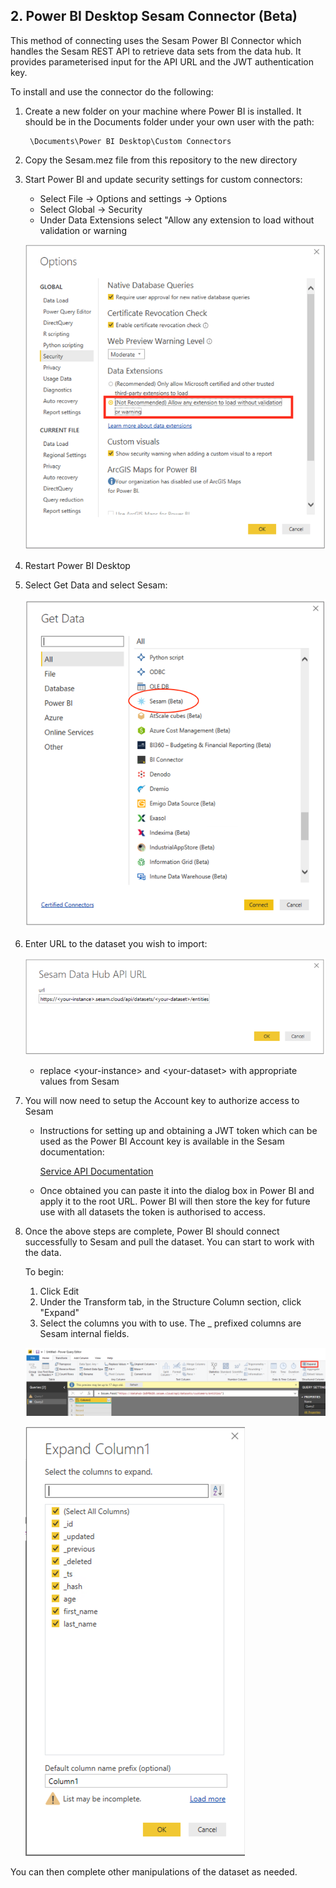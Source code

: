 ## 2. Power BI Desktop Sesam Connector (Beta)
This method of connecting uses the Sesam Power BI Connector which handles the Sesam REST API to retrieve data sets from the data hub. It provides parameterised input for the API URL and the JWT authentication key.

To install and use the connector do the following:

1. Create a new folder on your machine where Power BI is installed. It should be in the Documents folder under your own user with the path:

        \Documents\Power BI Desktop\Custom Connectors

2. Copy the Sesam.mez file from this repository to the new directory

3. Start Power BI and update security settings for custom connectors:
    * Select File -> Options and settings -> Options
    * Select Global -> Security
    * Under Data Extensions select "Allow any extension to load without validation or warning

    ![Enable any connector](images/any_extension.png "nable any connector")

4. Restart Power BI Desktop

5. Select Get Data and select Sesam:

    ![Select Advanced Editor](images/connector.png "Select Advanced Editor")

6. Enter URL to the dataset you wish to import:

    ![Select Advanced Editor](images/dataset-url.png "Select Data Set")

    * replace \<your-instance\> and \<your-dataset\> with appropriate values from Sesam

7. You will now need to setup the Account key to authorize access to Sesam
    * Instructions for setting up and obtaining a JWT token which can be used as the Power BI Account key is available in the Sesam documentation: 

      [Service API Documentation](https://docs.sesam.io/api.html)
    * Once obtained you can paste it into the dialog box in Power BI and apply it to the root URL. Power BI will then store the key for future use with all datasets the token is authorised to access.

8. Once the above steps are complete, Power BI should connect successfully to Sesam and pull the dataset. You can start to work with the data.

    To begin: 
    1. Click Edit
    2. Under the Transform tab, in the Structure Column section, click "Expand"
    3. Select the columns you with to use. The _ prefixed columns are Sesam internal fields.

      ![Expand](images/expand.png)
      
      ![Select Columns](images/select-columns.png)
  
  You can then complete other manipulations of the dataset as needed.
